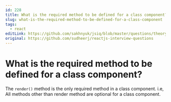 ```yaml
---
id: 228
title: What is the required method to be defined for a class component?
slug: what-is-the-required-method-to-be-defined-for-a-class-component
tags:
  - react
editLink: https://github.com/sakhnyuk/jsiq/blob/master/questions/theory/react/228.md
original: https://github.com/sudheerj/reactjs-interview-questions
---
```


# What is the required method to be defined for a class component?

The `render()` method is the only required method in a class component. i.e, All methods other than render method are optional for a class component.
